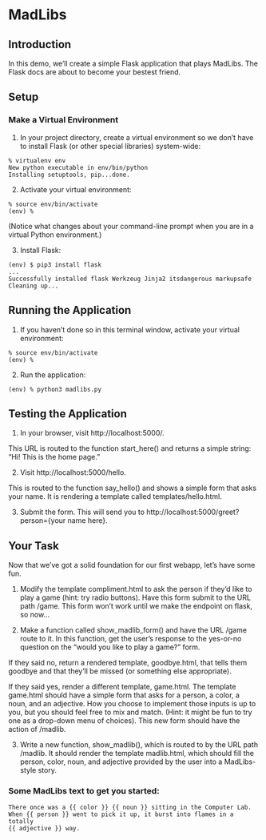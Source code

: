 # MadLibs
## Introduction
In this demo, we’ll create a simple Flask application that plays MadLibs. The Flask docs are about to become your bestest friend.

## Setup
### Make a Virtual Environment
1. In your project directory, create a virtual environment so we don’t have to install Flask (or other special libraries) system-wide:

```
% virtualenv env
New python executable in env/bin/python
Installing setuptools, pip...done.
```

2. Activate your virtual environment:

```
% source env/bin/activate
(env) %
```

(Notice what changes about your command-line prompt when you are in a virtual Python environment.)

3. Install Flask:

```
(env) $ pip3 install flask
...
Successfully installed flask Werkzeug Jinja2 itsdangerous markupsafe
Cleaning up...
```

## Running the Application
1. If you haven’t done so in this terminal window, activate your virtual environment:

```
% source env/bin/activate
(env) %
```

2. Run the application:

```
(env) % python3 madlibs.py
```

## Testing the Application
1. In your browser, visit http://localhost:5000/.

This URL is routed to the function start_here() and returns a simple string: “Hi! This is the home page.”

2. Visit http://localhost:5000/hello.

This is routed to the function say_hello() and shows a simple form that asks your name. It is rendering a template called templates/hello.html.

3. Submit the form. This will send you to http://localhost:5000/greet?person={your name here}.

## Your Task
Now that we’ve got a solid foundation for our first webapp, let’s have some fun.

1. Modify the template compliment.html to ask the person if they’d like to play a game (hint: try radio buttons). Have this form submit to the URL path /game. This form won’t work until we make the endpoint on flask, so now…

2. Make a function called show_madlib_form() and have the URL /game route to it. In this function, get the user’s response to the yes-or-no question on the “would you like to play a game?” form.

If they said no, return a rendered template, goodbye.html, that tells them goodbye and that they’ll be missed (or something else appropriate).

If they said yes, render a different template, game.html. The template game.html should have a simple form that asks for a person, a color, a noun, and an adjective. How you choose to implement those inputs is up to you, but you should feel free to mix and match. (Hint: it might be fun to try one as a drop-down menu of choices). This new form should have the action of /madlib.

3. Write a new function, show_madlib(), which is routed to by the URL path /madlib. It should render the template madlib.html, which should fill the person, color, noun, and adjective provided by the user into a MadLibs-style story.

### Some MadLibs text to get you started:
```
There once was a {{ color }} {{ noun }} sitting in the Computer Lab.
When {{ person }} went to pick it up, it burst into flames in a totally
{{ adjective }} way.
```